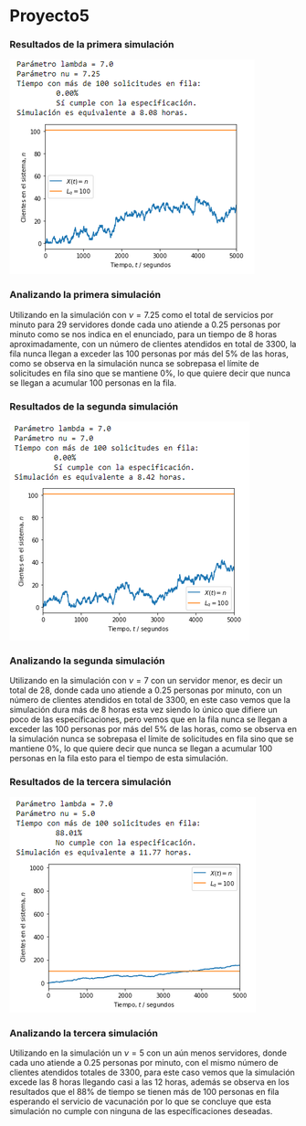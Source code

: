 # Proyecto5

### Resultados de la primera simulación

![](https://github.com/MigueZamo98/Proyecto5/blob/main/simu1.png)

### Analizando la primera simulación

Utilizando en la simulación con $\nu = 7.25$ como el total de servicios por minuto para 29 servidores donde cada uno atiende a 0.25 personas por minuto como se nos indica en el enunciado, para un tiempo de 8 horas aproximadamente, con un número de clientes atendidos en total de 3300, la fila nunca llegan a exceder las 100 personas por más del 5% de las horas, como se observa en la simulación nunca se sobrepasa el límite de solicitudes en fila sino que se mantiene 0%, lo que quiere decir que nunca se llegan a acumular 100 personas en la fila.

### Resultados de la segunda simulación

![](https://github.com/MigueZamo98/Proyecto5/blob/main/simu2.png)

### Analizando la segunda simulación

Utilizando en la simulación con $\nu = 7$ con un servidor menor, es decir un total de 28,  donde cada uno atiende a 0.25 personas por minuto, con un número de clientes atendidos en total de 3300, en este caso vemos que la simulación dura más de 8 horas esta vez siendo lo único que difiere un poco de las específicaciones, pero vemos que en la fila nunca se llegan a exceder las 100 personas por más del 5% de las horas, como se observa en la simulación nunca se sobrepasa el límite de solicitudes en fila sino que se mantiene 0%, lo que quiere decir que nunca se llegan a acumular 100 personas en la fila esto para el tiempo de esta simulación.

### Resultados de la tercera simulación

![](https://github.com/MigueZamo98/Proyecto5/blob/main/simu3.png)

### Analizando la tercera simulación

Utilizando en la simulación un $\nu = 5$ con un aún menos servidores, donde cada uno atiende a 0.25 personas por minuto, con el mismo número de clientes atendidos totales de 3300, para este caso vemos que la simulación excede las 8 horas llegando casi a las 12 horas, además se observa en los resultados que el 88% de tiempo se tienen más de 100 personas en fila esperando el servicio de vacunación por lo que se concluye que esta simulación no cumple con ninguna de las específicaciones deseadas.
